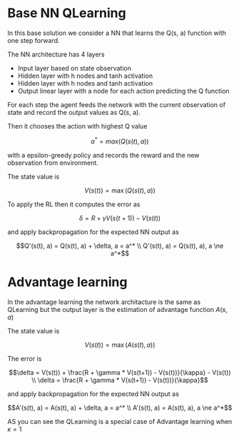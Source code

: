 # Base NN QLearning

In this base solution we consider a NN that learns the Q(s, a) function with one step forward.

The NN architecture has 4 layers

- Input layer based on state observation
- Hidden layer with h nodes and tanh activation
- Hidden layer with h nodes and tanh activation
- Output linear layer with a node for each action predicting the Q function

For each step the agent feeds the network with the current observation of state and record the output values as Q(s, a).

Then it chooses the action with highest Q value

```math
a^* = max(Q(s(t), a))
```

with a epsilon-greedy policy and records the reward and the new observation from environment.

The state value is
```math
V(s(t)) = \max(Q(s(t), a))
```

To apply the RL then it computes the error as 

```math
\delta = R + \gamma V(s(t+1)) - V(s(t))
```

and apply backpropagation for the expected NN output as 

```math
Q'(s(t), a) = Q(s(t), a) + \delta, a  = a^*
\\
Q'(s(t), a) = Q(s(t), a), a \ne a^*
```

# Advantage learning

In the advantage learning the network architacture is the same as QLearning but the output layer is the estimation of advantage function $A(s,a)$

The state value is
```math
V(s(t)) = \max(A(s(t), a))
```

The error is
```math
\delta = V(s(t)) + \frac{R + \gamma * V(s(t+1)) - V(s(t))}{\kappa} - V(s(t))
\\
\delta = \frac{R + \gamma * V(s(t+1)) - V(s(t))}{\kappa}
```

and apply backpropagation for the expected NN output as 

```math
A'(s(t), a) = A(s(t), a) + \delta, a  = a^*
\\
A'(s(t), a) = A(s(t), a), a \ne a^*
```

AS you can see the QLearning is a special case of Advantage learning when $\kappa = 1$
